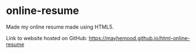 # online-resume
Made my online resume made using HTML5.

Link to website hosted on GitHub: https://mayhemood.github.io/html-online-resume
